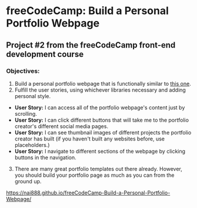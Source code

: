 # freeCodeCamp: Build a Personal Portfolio Webpage
## Project #2 from the freeCodeCamp front-end development course
### Objectives:
1. Build a personal portfolio webpage that is functionally similar to [this one](https://codepen.io/FreeCodeCamp/full/YqLyXB/).
2. Fulfill the user stories, using whichever libraries necessary and adding personal style.
  * **User Story:** I can access all of the portfolio webpage's content just by scrolling.
  * **User Story:** I can click different buttons that will take me to the portfolio creator's different social media pages.
  * **User Story:** I can see thumbnail images of different projects the portfolio creator has built (if you haven't built any websites before, use placeholders.)
  * **User Story:** I navigate to different sections of the webpage by clicking buttons in the navigation.
3. There are many great portfolio templates out there already. However, you should build your portfolio page as much as you can from the ground up.

https://nai888.github.io/freeCodeCamp-Build-a-Personal-Portfolio-Webpage/
